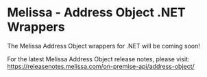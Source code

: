 # Melissa - Address Object .NET Wrappers

The Melissa Address Object wrappers for .NET will be coming soon!

For the latest Melissa Address Object release notes, please visit: https://releasenotes.melissa.com/on-premise-api/address-object/
